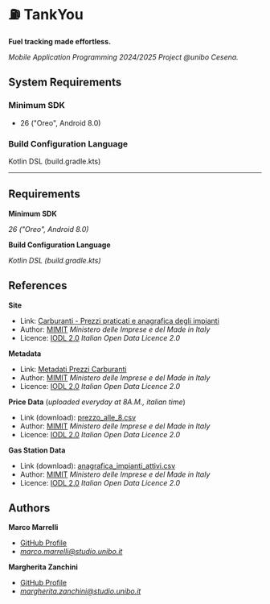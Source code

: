 # ⛽ TankYou

**Fuel tracking made effortless.**

*Mobile Application Programming 2024/2025 Project @unibo Cesena.*

## System Requirements
### Minimum SDK
- 26 ("Oreo", Android 8.0)
### Build Configuration Language
Kotlin DSL (build.gradle.kts)

---

## Requirements

**Minimum SDK**

*26 ("Oreo", Android 8.0)*

**Build Configuration Language**

*Kotlin DSL (build.gradle.kts)*

## References
**Site**
- Link: [Carburanti - Prezzi praticati e anagrafica degli impianti](https://www.mimit.gov.it/index.php/it/open-data/elenco-dataset/carburanti-prezzi-praticati-e-anagrafica-degli-impianti)<br>
- Author: [MIMIT](https://www.mimit.gov.it/) *Ministero delle Imprese e del Made in Italy*<br>
- Licence: [IODL 2.0](https://www.dati.gov.it/iodl/2.0/) *Italian Open Data Licence 2.0*

**Metadata**
- Link: [Metadati Prezzi Carburanti](https://www.mimit.gov.it/images/stories/documenti/Metadati_05sett22_prezzi_carburanti.pdf)<br>
- Author: [MIMIT](https://www.mimit.gov.it/) *Ministero delle Imprese e del Made in Italy*<br>
- Licence: [IODL 2.0](https://www.dati.gov.it/iodl/2.0/) *Italian Open Data Licence 2.0*

**Price Data** (*uploaded everyday at 8A.M., italian time*)
- Link (download): [prezzo_alle_8.csv](https://www.mimit.gov.it/images/exportCSV/prezzo_alle_8.csv)<br>
- Author: [MIMIT](https://www.mimit.gov.it/) *Ministero delle Imprese e del Made in Italy*<br>
- Licence: [IODL 2.0](https://www.dati.gov.it/iodl/2.0/) *Italian Open Data Licence 2.0*

**Gas Station Data**
- Link (download): [anagrafica_impianti_attivi.csv](https://www.mimit.gov.it/images/exportCSV/anagrafica_impianti_attivi.csv)<br>
- Author: [MIMIT](https://www.mimit.gov.it/) *Ministero delle Imprese e del Made in Italy*<br>
- Licence: [IODL 2.0](https://www.dati.gov.it/iodl/2.0/) *Italian Open Data Licence 2.0*

## Authors

**Marco Marrelli**
- [GitHub Profile](https://www.github.com/marcomarrelli)
- [*marco.marrelli@studio.unibo.it*](mailto:marco.marrelli@studio.unibo.it)

**Margherita Zanchini**
- [GitHub Profile](https://www.github.com/margheritazanchini)
- [*margherita.zanchini@studio.unibo.it*](mailto:margherita.zanchini@studio.unibo.it)